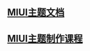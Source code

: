 ## [MIUI主题文档](http://designer.xiaomi.com/doc/)
## [MIUI主题制作课程](http://www.chuanke.com/v1341138-131711-352958.html)
